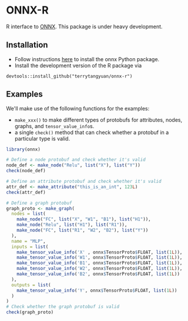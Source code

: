 # ONNX-R

R interface to [ONNX](https://github.com/onnx). This package is under heavy development.

## Installation

* Follow instructions [here](https://github.com/onnx/onnx#installation) to install the onnx Python package.
* Install the development version of the R package via

```
devtools::install_github("terrytangyuan/onnx-r")
```

## Examples

We'll make use of the following functions for the examples:

* `make_xxx()` to make different types of protobufs for attributes, nodes, graphs, and `tensor_value_info`s.
* a single `check()` method that can check whether a protobuf in a particular type is valid.

```r
library(onnx)

# Define a node protobuf and check whether it's valid
node_def <- make_node("Relu", list("X"), list("Y"))
check(node_def)

# Define an attribute protobuf and check whether it's valid
attr_def <- make_attribute("this_is_an_int", 123L)
check(attr_def)

# Define a graph protobuf
graph_proto <- make_graph(
  nodes = list(
    make_node("FC", list("X", "W1", "B1"), list("H1")),
    make_node("Relu", list("H1"), list("R1")),
    make_node("FC", list("R1", "W2", "B2"), list("Y"))
  ),
  name = "MLP",
  inputs = list(
    make_tensor_value_info('X' , onnx$TensorProto$FLOAT, list(1L)),
    make_tensor_value_info('W1', onnx$TensorProto$FLOAT, list(1L)),
    make_tensor_value_info('B1', onnx$TensorProto$FLOAT, list(1L)),
    make_tensor_value_info('W2', onnx$TensorProto$FLOAT, list(1L)),
    make_tensor_value_info('B2', onnx$TensorProto$FLOAT, list(1L))
  ),
  outputs = list(
    make_tensor_value_info('Y', onnx$TensorProto$FLOAT, list(1L))
  )
)
# Check whether the graph protobuf is valid
check(graph_proto)
```
